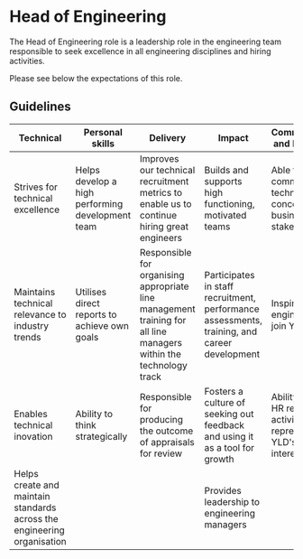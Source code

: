 # Head of Engineering

The Head of Engineering role is a leadership role in the engineering team
responsible to seek excellence in all engineering disciplines and hiring
activities.

Please see below the expectations of this role.

## Guidelines

| Technical | Personal skills | Delivery | Impact | Communication and leadership |
| ------ | ------ | ------ | ------ | ------ |
| Strives for technical excellence | Helps develop a high performing development team | Improves our technical recruitment metrics to enable us to continue hiring great engineers | Builds and supports high functioning, motivated teams | Able to clearly communicate technical concepts to business stakeholders |
| Maintains technical relevance to industry trends | Utilises direct reports to achieve own goals | Responsible for organising appropriate line management training for all line managers within the technology track | Participates in staff recruitment, performance assessments, training, and career development | Inspires engineers to join YLD |
| Enables technical inovation | Ability to think strategically | Responsible for producing the outcome of appraisals for review | Fosters a culture of seeking out feedback and using it as a tool for growth | Ability to handle HR related activities by representing YLD's best interests |
| Helps create and maintain standards across the engineering organisation | | | Provides leadership to engineering managers | |

